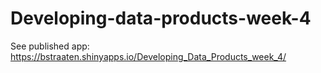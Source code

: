 # Developing-data-products-week-4

See published app: https://bstraaten.shinyapps.io/Developing_Data_Products_week_4/

